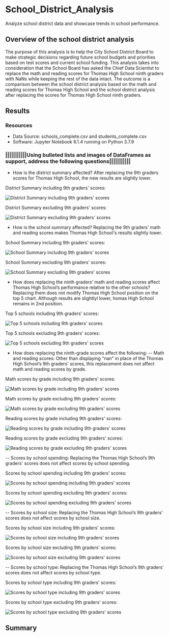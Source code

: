 # School_District_Analysis
Analyze school district data and showcase trends in school performance.

## Overview of the school district analysis
The purpose of this analysis is to help the City School District Board to make strategic decisions regarding future school budgets and priorities based on test scores and current school funding. This analysis takes into consideration that the School Board has asked the Chief Data Scientist to replace the math and reading scores for Thomas High School ninth graders with NaNs while keeping the rest of the data intact. The outcome is a comparison between the school district analysis based on the math and reading scores for Thomas High School and the school district analysis after replacing the scores for Thomas High School ninth graders. 



## Results

### Resources
- Data Source: schools_complete.csv and students_complete.csv
- Software: Jupyter Notebook 6.1.4 running on Python 3.7.9

### |||||||||||Using bulleted lists and images of DataFrames as support, address the following questions|||||||||||

- How is the district summary affected?
After replacing the 9th graders scores for Thomas High School, the new results are slightly lower.

District Summary including 9th graders' scores:

![District Summary including 9th graders' scores](./analysis/district_summary_1.PNG)

District Summary excluding 9th graders' scores:

![District Summary excluding 9th graders' scores](./analysis/district_summary_2.PNG)

- How is the school summary affected?
Replacing the 9th graders’ math and reading scores makes Thomas High School's results slightly lower.

School Summary including 9th graders' scores:

![School Summary including 9th graders' scores](./analysis/school_summary_1.PNG)

School Summary excluding 9th graders' scores:

![School Summary excluding 9th graders' scores](./analysis/school_summary_2.PNG)

- How does replacing the ninth graders’ math and reading scores affect Thomas High School’s performance relative to the other schools?
Replacing them does not modify Thomas High School position on the top 5 chart. Although results are slightlyl lower, homas High School remains in 2nd position. 

Top 5 schools including 9th graders' scores:

![Top 5 schools including 9th graders' scores](./analysis/top_five_1.PNG)

Top 5 schools excluding 9th graders' scores:

![Top 5 schools excluding 9th graders' scores](./analysis/top_five_2.PNG)


- How does replacing the ninth-grade scores affect the following:
-- Math and reading scores: Other than displaying "nan" in place of the Thomas High School’s 9th graders' scores, this replacement does not affect math and reading scores by grade.


Math scores by grade including 9th graders' scores:

![Math scores by grade including 9th graders' scores](./analysis/math_scores_by_grade_1.PNG)

Math scores by grade excluding 9th graders' scores:

![Math scores by grade excluding 9th graders' scores](./analysis/math_scores_by_grade_2.PNG)

Reading scores by grade including 9th graders' scores:

![Reading scores by grade including 9th graders' scores](./analysis/reading_scores_by_grade_1.PNG)

Reading scores by grade excluding 9th graders' scores:

![Reading scores by grade excluding 9th graders' scores](./analysis/reading_scores_by_grade_2.PNG)



-- Scores by school spending: 
Replacing the Thomas High School’s 9th graders' scores does not affect scores by school spending.

Scores by school spending including 9th graders' scores:

![Scores by school spending including 9th graders' scores](./analysis/scores_by_spending_1.PNG)

Scores by school spending excluding 9th graders' scores: 

![Scores by school spending excluding 9th graders' scores](./analysis/scores_by_spending_2.PNG)


-- Scores by school size:
Replacing the Thomas High School’s 9th graders' scores does not affect scores by school size.

Scores by school size including 9th graders' scores:

![Scores by school size including 9th graders' scores](./analysis/scores_by_size_1.PNG)

Scores by school size excluding 9th graders' scores: 

![Scores by school size excluding 9th graders' scores](./analysis/scores_by_size_2.PNG)


-- Scores by school type:
Replacing the Thomas High School’s 9th graders' scores does not affect scores by school type.

Scores by school type including 9th graders' scores:

![Scores by school type including 9th graders' scores](./analysis/scores_by_type_1.PNG)

Scores by school type excluding 9th graders' scores:

![Scores by school type excluding 9th graders' scores](./analysis/scores_by_type_2.PNG)


## Summary
